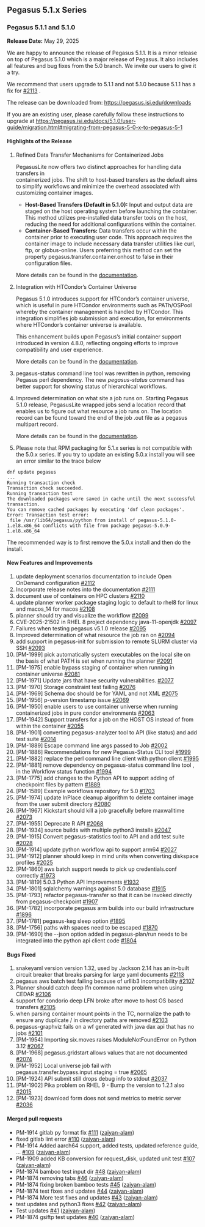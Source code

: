 ## Pegasus 5.1.x Series

### Pegasus 5.1.1 and 5.1.0

**Release Date:**  May 29, 2025


We are happy to announce the release of Pegasus 5.1.1. It is a minor release on top of
Pegasus 5.1.0 which is a major release of Pegasus. It also includes all features and
bug fixes from the 5.0 branch. We invite our users to give it a
try. 

We recommend that users upgrade to 5.1.1 and not 5.1.0 because 5.1.1 has a fix for
[\#2113](https://github.com/pegasus-isi/pegasus/issues/2113) .

The release can be downloaded from:
<https://pegasus.isi.edu/downloads>

If you are an existing user, please carefully follow these
instructions to upgrade at 
<https://pegasus.isi.edu/docs/5.1.0/user-guide/migration.html#migrating-from-pegasus-5-0-x-to-pegasus-5-1> 

#### Highlights of the Release

1) Refined Data Transfer Mechanisms for Containerized Jobs

    PegasusLite now offers two distinct approaches for handling data transfers in  
    containerized jobs. The shift to host-based transfers as the default aims to
    simplify workflows and minimize the overhead associated with customizing container images.

    *   **Host-Based Transfers (Default in 5.1.0):** Input and output data are staged on the 
        host operating system before launching the container. This method utilizes pre-installed
        data transfer tools on the host, reducing the need for additional configurations within 
        the container.
    *   **Container-Based Transfers:** Data transfers occur within the container prior to 
        executing user code. This approach requires the container image to include necessary
        data transfer utilities like curl, ftp, or globus-online. Users preferring this method 
        can set the property pegasus.transfer.container.onhost to false in their configuration files.

    More details can be found in the 
    [documentation](https://pegasus.isi.edu/docs/5.1.0/user-guide/containers.html#data-transfers-for-jobs-when-running-in-container).

   
2) Integration with HTCondor’s Container Universe

    Pegasus 5.1.0 introduces support for HTCondor’s container universe, 
    which is useful in pure HTCondor environments such as PATh/OSPool whereby the container
    management is handled by HTCondor.  This integration simplifies job submission and execution, 
    for environments where HTCondor’s container universe is available.

    This enhancement builds upon Pegasus’s initial container support introduced in 
    version 4.8.0, reflecting ongoing efforts to improve compatibility and user experience.

    More details can be found in the 
    [documentation](https://pegasus.isi.edu/docs/5.1.0/user-guide/containers.html#configuring-workflows-to-use-containers).

3) pegasus-status command line tool was rewritten in python, removing Pegasus perl
   dependency. The new *pegasus-status* command has better support for showing status of
   hierarchical workflows.

4) Improved determination on what site a job runs on. Starting Pegasus 5.1.0 release, PegasusLite 
   wrapped jobs send a location record that enables us to figure out what resource a job runs on.
   The location record can be found toward the end of the job .out file as a pegasus multipart record.
   
   More details can be found in the 
   [documentation](https://pegasus.isi.edu/documentation/reference-guide/funding-citing-usage-stats.html#pegasus-lite-metrics).
 
5) Please note that RPM packaging for 5.1.x series is not compatible with the 5.0.x series.
   If you try to update an existing 5.0.x install you will see an error similar to the trace below 

``` 
dnf update pegasus
...
Running transaction check
Transaction check succeeded.
Running transaction test
The downloaded packages were saved in cache until the next successful transaction.
You can remove cached packages by executing 'dnf clean packages'.
Error: Transaction test error:
 file /usr/lib64/pegasus/python from install of pegasus-5.1.0-1.el8.x86_64 conflicts with file from package pegasus-5.0.9-1.el8.x86_64
```

   The recommended way is to first remove the 5.0.x install and then do the install.

#### New Features and Improvements 

1) update deployment scenarios documentation to include Open OnDemand configuration [\#2112](https://github.com/pegasus-isi/pegasus/issues/2112)
2) Incorporate release notes into the documentation [\#2111](https://github.com/pegasus-isi/pegasus/issues/2111)
3) document use of containers on HPC clusters [\#2110](https://github.com/pegasus-isi/pegasus/issues/2110)
4) update planner worker package staging logic to default to rhel8 for linux and macos\_14 for macos [\#2108](https://github.com/pegasus-isi/pegasus/issues/2108)
5) planner should try and visualize the workflow [\#2099](https://github.com/pegasus-isi/pegasus/issues/2099)
6) CVE-2025-21502 in RHEL 8 project dependency java-11-openjdk [\#2097](https://github.com/pegasus-isi/pegasus/issues/2097)
7) Failures when testing pegasus v5.1.0 release [\#2095](https://github.com/pegasus-isi/pegasus/issues/2095)
8) Improved determination of what resource the job ran on [\#2094](https://github.com/pegasus-isi/pegasus/issues/2094)
9) add support in pegasus-init for submission to remote SLURM cluster via SSH [\#2093](https://github.com/pegasus-isi/pegasus/issues/2093)
10) \[PM-1999\] pick automatically system executables on the local site on the basis of what PATH is set when running the planner [\#2091](https://github.com/pegasus-isi/pegasus/issues/2091)
11) \[PM-1975\] enable bypass staging of container when running in container universe [\#2081](https://github.com/pegasus-isi/pegasus/issues/2081)
12) \[PM-1971\] Update jars that have security vulnerabilities. [\#2077](https://github.com/pegasus-isi/pegasus/issues/2077)
13) \[PM-1970\] Storage constraint test failing [\#2076](https://github.com/pegasus-isi/pegasus/issues/2076)
14) \[PM-1969\] Schema doc should be for YAML and not XML [\#2075](https://github.com/pegasus-isi/pegasus/issues/2075)
15) \[PM-1956\] p-version timestamp issue [\#2069](https://github.com/pegasus-isi/pegasus/issues/2069)
16) \[PM-1950\] enable users to use container universe when running containerized jobs in pure condor environments [\#2063](https://github.com/pegasus-isi/pegasus/issues/2063)
17) \[PM-1942\] Support transfers for a job on the HOST OS instead of from within the container [\#2055](https://github.com/pegasus-isi/pegasus/issues/2055)
18) \[PM-1901\] converting pegasus-analyzer tool to API \(like status\) and add test suite [\#2014](https://github.com/pegasus-isi/pegasus/issues/2014)
19) \[PM-1889\] Escape command line args passed to Job [\#2002](https://github.com/pegasus-isi/pegasus/issues/2002)
20) \[PM-1886\] Recommendations for new Pegasus-Status CLI tool [\#1999](https://github.com/pegasus-isi/pegasus/issues/1999)
21) \[PM-1882\] replace the perl command line client with python client [\#1995](https://github.com/pegasus-isi/pegasus/issues/1995)
22) \[PM-1881\] remove dependency on pegasus-status command line tool , in the Workflow status function [\#1994](https://github.com/pegasus-isi/pegasus/issues/1994)
23) \[PM-1775\] add changes to the Python API to support adding of checkpoint files by pattern [\#1889](https://github.com/pegasus-isi/pegasus/issues/1889)
24) \[PM-1589\] Example workflows repository for 5.0 [\#1703](https://github.com/pegasus-isi/pegasus/issues/1703)
25) \[PM-1974\] update InPlace cleanup algorithm to delete container image from the user submit directory [\#2080](https://github.com/pegasus-isi/pegasus/issues/2080)
26) \[PM-1967\] Kickstart should kill a job gracefully before maxwalltime [\#2073](https://github.com/pegasus-isi/pegasus/issues/2073)
27) \[PM-1955\] Deprecate R API [\#2068](https://github.com/pegasus-isi/pegasus/issues/2068)
28) \[PM-1934\] source builds with multiple python3 installs [\#2047](https://github.com/pegasus-isi/pegasus/issues/2047)
29) \[PM-1915\] Convert pegasus-statistics tool to API and add test suite [\#2028](https://github.com/pegasus-isi/pegasus/issues/2028)
30) \[PM-1914\] update python workflow api to support arm64 [\#2027](https://github.com/pegasus-isi/pegasus/issues/2027)
31) \[PM-1912\] planner should keep in mind units when converting diskspace profiles [\#2025](https://github.com/pegasus-isi/pegasus/issues/2025)
32) \[PM-1860\] aws batch support needs to pick up credentials.conf correctly [\#1973](https://github.com/pegasus-isi/pegasus/issues/1973)
33) \[PM-1819\] 5.0.3 Python API Improvements [\#1932](https://github.com/pegasus-isi/pegasus/issues/1932)
34) \[PM-1801\] sqlalchemy warnings against 5.0 database [\#1915](https://github.com/pegasus-isi/pegasus/issues/1915)
35) \[PM-1793\] refactor pegasus-transfer so that it can be invoked directly from pegasus-checkpoint [\#1907](https://github.com/pegasus-isi/pegasus/issues/1907)
36) \[PM-1782\] incorporate pegasus arm builds into our build infrastructure [\#1896](https://github.com/pegasus-isi/pegasus/issues/1896)
37) \[PM-1781\] pegasus-keg sleep option [\#1895](https://github.com/pegasus-isi/pegasus/issues/1895)
38) \[PM-1756\] paths with spaces need to be escaped [\#1870](https://github.com/pegasus-isi/pegasus/issues/1870)
39) \[PM-1690\] the --json option added in pegasus-plan/run needs to be integrated into the python api client code [\#1804](https://github.com/pegasus-isi/pegasus/issues/1804)

#### Bugs Fixed

1) snakeyaml version version 1.32, used by Jackson 2.14 has an in-built circuit breaker that breaks parsing for large yaml documents [\#2113](https://github.com/pegasus-isi/pegasus/issues/2113)
2) pegasus aws batch test failing because of urllib3 incompatibility [\#2107](https://github.com/pegasus-isi/pegasus/issues/2107)
3) Planner should catch deep lfn common name problem when using CEDAR [\#2106](https://github.com/pegasus-isi/pegasus/issues/2106)
4) support for condorio deep LFN broke after move to host OS based transfers [\#2105](https://github.com/pegasus-isi/pegasus/issues/2105)
5) when parsing container mount points in the TC, normalize the path to ensure any duplicate / in directory paths are removed [\#2103](https://github.com/pegasus-isi/pegasus/issues/2103)
6) pegasus-graphviz fails on a wf generated with java dax api that has no jobs [\#2101](https://github.com/pegasus-isi/pegasus/issues/2101)
7) \[PM-1954\] Importing six.moves raises ModuleNotFoundError on Python 3.12 [\#2067](https://github.com/pegasus-isi/pegasus/issues/2067)
8) \[PM-1968\] pegasus.gridstart allows values that are not documented [\#2074](https://github.com/pegasus-isi/pegasus/issues/2074)
9) \[PM-1952\] Local universe job fail with pegasus.transfer.bypass.input.staging = true [\#2065](https://github.com/pegasus-isi/pegasus/issues/2065)
10) \[PM-1924\] API submit still drops debug info to stdout [\#2037](https://github.com/pegasus-isi/pegasus/issues/2037)
11) \[PM-1902\] Pika problem on RHEL 9 - Bump the version to 1.2.1 also [\#2015](https://github.com/pegasus-isi/pegasus/issues/2015)
12) \[PM-1923\] download form does not send metrics to metric server [\#2036](https://github.com/pegasus-isi/pegasus/issues/2036)


#### Merged pull requests

- PM-1914 gitlab py format fix [\#111](https://github.com/pegasus-isi/pegasus/pull/111) ([zaiyan-alam](https://github.com/zaiyan-alam))
- fixed gitlab lint error [\#110](https://github.com/pegasus-isi/pegasus/pull/110) ([zaiyan-alam](https://github.com/zaiyan-alam))
- PM-1914 Added aarch64 support, added tests, updated reference guide, … [\#109](https://github.com/pegasus-isi/pegasus/pull/109) ([zaiyan-alam](https://github.com/zaiyan-alam))
- PM-1909 added KB conversion for request\_disk, updated unit test [\#107](https://github.com/pegasus-isi/pegasus/pull/107) ([zaiyan-alam](https://github.com/zaiyan-alam))
- PM-1874 bamboo test input dir [\#48](https://github.com/pegasus-isi/pegasus/pull/48) ([zaiyan-alam](https://github.com/zaiyan-alam))
- PM-1874 removing tabs [\#46](https://github.com/pegasus-isi/pegasus/pull/46) ([zaiyan-alam](https://github.com/zaiyan-alam))
- PM-1874 fixing broken bamboo tests [\#45](https://github.com/pegasus-isi/pegasus/pull/45) ([zaiyan-alam](https://github.com/zaiyan-alam))
- PM-1874 test fixes and updates [\#44](https://github.com/pegasus-isi/pegasus/pull/44) ([zaiyan-alam](https://github.com/zaiyan-alam))
- PM-1874 More test fixes and updates [\#43](https://github.com/pegasus-isi/pegasus/pull/43) ([zaiyan-alam](https://github.com/zaiyan-alam))
- test updates and python3 fixes [\#42](https://github.com/pegasus-isi/pegasus/pull/42) ([zaiyan-alam](https://github.com/zaiyan-alam))
- Test updates [\#41](https://github.com/pegasus-isi/pegasus/pull/41) ([zaiyan-alam](https://github.com/zaiyan-alam))
- PM-1874 gsiftp test updates [\#40](https://github.com/pegasus-isi/pegasus/pull/40) ([zaiyan-alam](https://github.com/zaiyan-alam))


